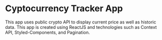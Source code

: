 # Cyptocurrency Tracker App

This app uses public crypto API to display current price as well as historic data.
This app is created using ReactJS and technologies such as Context API, Styled-Components, and Pagination.

